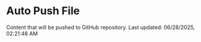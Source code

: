 # Auto Push File

Content that will be pushed to GitHub repository.
Last updated: 06/28/2025, 02:21:48 AM